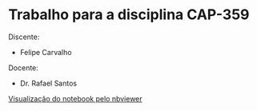 # Trabalho para a disciplina CAP-359

Discente:
- Felipe Carvalho 

Docente:

- Dr. Rafael Santos

[Visualização do notebook pelo nbviewer](https://nbviewer.jupyter.org/github/OldLipe/cap359/blob/master/script_mineracao_felipe.ipynb)
